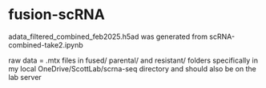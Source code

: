 # fusion-scRNA

adata_filtered_combined_feb2025.h5ad was generated from scRNA-combined-take2.ipynb

raw data = .mtx files in fused/ parental/ and resistant/ folders specifically in my local OneDrive/ScottLab/scrna-seq directory and should also be on the lab server



